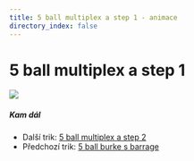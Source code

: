 ```yaml
---
title: 5 ball multiplex a step 1 - animace
directory_index: false
---
```


# 5 ball multiplex a step 1

![](/animace/img/5-ball-multiplex-a-step-1.gif)

##### Kam dál

- Další trik: [5 ball multiplex a step 2](5-ball-multiplex-a-step-2.html "Další trik 5 ball multiplex a step 2")
- Předchozí trik: [5 ball burke s barrage](5-ball-burke_s-barrage.html "Předchozí trik 5 ball burke s barrage")

